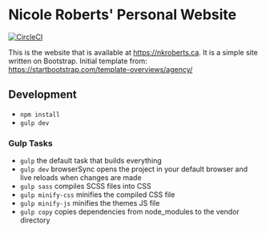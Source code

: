 # Nicole Roberts' Personal Website

[![CircleCI](https://circleci.com/gh/avens19/nkrobertsca.svg?style=svg)](https://circleci.com/gh/avens19/nkrobertsca)

This is the website that is available at https://nkroberts.ca.
It is a simple site written on Bootstrap.
Initial template from: https://startbootstrap.com/template-overviews/agency/

## Development

- `npm install`
- `gulp dev`

### Gulp Tasks

- `gulp` the default task that builds everything
- `gulp dev` browserSync opens the project in your default browser and live reloads when changes are made
- `gulp sass` compiles SCSS files into CSS
- `gulp minify-css` minifies the compiled CSS file
- `gulp minify-js` minifies the themes JS file
- `gulp copy` copies dependencies from node_modules to the vendor directory